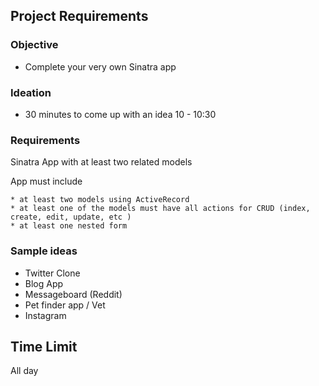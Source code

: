 ## Project Requirements

### Objective
* Complete your very own Sinatra app


### Ideation 
 * 30 minutes to come up with an idea 10 - 10:30
 
 
### Requirements

Sinatra App with at least two related models

App must include

	* at least two models using ActiveRecord
	* at least one of the models must have all actions for CRUD (index, create, edit, update, etc )
	* at least one nested form 
	
### Sample ideas
 
 * Twitter Clone
 * Blog App
 * Messageboard (Reddit)
 * Pet finder app / Vet 
 * Instagram  
	
	
## Time Limit

All day 



